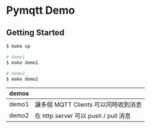 # Pymqtt Demo

## Getting Started

```bash
$ make up

# demo1
$ make demo1

# demo2
$ make demo2
```

| demos |                                      |
| ----- | ------------------------------------ |
| demo1 | 讓多個 MQTT Clients 可以同時收到消息 |
| demo2 | 在 http server 可以 push / pull 消息 |
